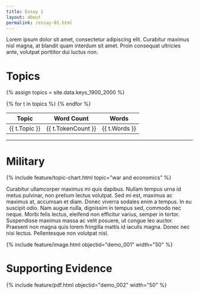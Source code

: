 ```yaml
---
title: Essay 1
layout: about
permalink: /essay-01.html
---
```


Lorem ipsum dolor sit amet, consectetur adipiscing elit. 
Curabitur maximus nisl magna, at blandit quam interdum sit amet. 
Proin consequat ultricies ante, volutpat porttitor dui luctus non.

# Topics

{% assign topics = site.data.keys_1900_2000 %}

<table class="table table-striped" style="max-width: 650px;margin-left: auto;margin-right: auto;">
    <thead>
       <tr>
          <th>Topic</th>
          <th>Word Count</th>
          <th>Words</th>
       </tr>
    </thead>
    <tbody>
    {% for t in topics %}
    <tr>
       <td class="topic">{{ t.Topic }}</td>
       <td class="wordcount center">{{ t.TokenCount }}</td>
       <td class="words">{{ t.Words }}</td>
    </tr>
    {% endfor %}
    </tbody>
</table>

---

# Military

{% include feature/topic-chart.html topic="war and economics" %}

Curabitur ullamcorper maximus mi quis dapibus. Nullam tempus urna id metus pulvinar, non pretium lectus volutpat. Sed mi est, maximus ac maximus at, accumsan et diam. Donec viverra sodales enim a tempus. In eu suscipit odio. Nam augue nulla, dignissim in tempus sed, commodo nec neque. Morbi felis lectus, eleifend non efficitur varius, semper in tortor. Suspendisse maximus massa ac velit posuere, ut congue leo auctor. Praesent non magna quis lorem fringilla mattis id iaculis magna. Donec nec nisi lectus. Pellentesque non volutpat nisl.

{% include feature/image.html objectid="demo_001" width="50" %}

# Supporting Evidence

{% include feature/pdf.html objectid="demo_002" width="50" %}
